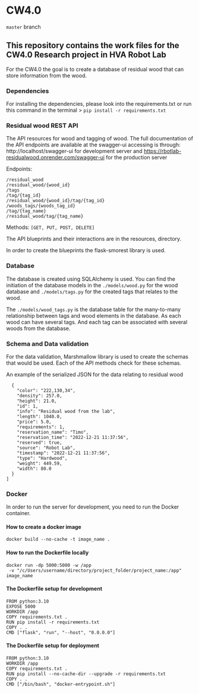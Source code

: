 # CW4.0 
```master``` branch

## This repository contains the work files for the CW4.0 Research project in HVA Robot Lab
 For the CW4.0 the goal is to create a database of residual wood that can store information from the wood.

### Dependencies
For installing the dependencies, please look into the requirements.txt
or run this command in the terminal > ```pip install -r requirements.txt```

### Residual wood REST API
The API resources for wood and tagging of wood. The full documentation of the API endpoints are available at 
the swagger-ui accessing is through: http://localhost/swagger-ui for development server and 
https://rbotlab-residualwood.onrender.com/swagger-ui for the production server

Endpoints:
```
/residual_wood 
/residual_wood/{wood_id}
/tags
/tag/{tag_id}
/residual_wood/{wood_id}/tag/{tag_id}
/woods_tags/{woods_tag_id}
/tag/{tag_name}
/residual_wood/tag/{tag_name}
```
Methods:
```[GET, PUT, POST, DELETE]```

The API blueprints and their interactions are in the resources, directory.

In order to create the blueprints the flask-smorest library is used.

### Database
The database is created using SQLAlchemy is used.
You can find the initiation of the database models in the ```./models/wood.py``` for the wood database
and ```./models/tags.py``` for the created tags that relates to the wood. 

The ```./models/wood_tags.py``` is the database table for the many-to-many relationship between tags and wood elements in
the database. As each wood can have several tags. And each tag can be associated with several woods from the database.

### Schema and Data validation
For the data validation, Marshmallow library is used to create the schemas that would be used. 
Each of the API methods check for these schemas. 

An example of the serialized JSON for the data relating to residual wood

```[
  {
    "color": "222,130,34",
    "density": 257.0,
    "height": 21.0,
    "id": 1,
    "info": "Residual wood from the lab",
    "length": 1040.0,
    "price": 5.0,
    "requirements": 1,
    "reservation_name": "Timo",
    "reservation_time": "2022-12-21 11:37:56",
    "reserved": true,
    "source": "Robot Lab",
    "timestamp": "2022-12-21 11:37:56",
    "type": "Hardwood",
    "weight": 449.59,
    "width": 80.0
  }
]
```


### Docker
In order to run the server for development, you need to run the Docker container. 

#### How to create a docker image

```commandline
docker build --no-cache -t image_name .

```

#### How to run the Dockerfile locally

```commandline
docker run -dp 5000:5000 -w /app
 -v "/c/Users/username/directory/project_folder/project_name:/app" image_name

```

#### The Dockerfile setup for development

```commandline
FROM python:3.10
EXPOSE 5000
WORKDIR /app
COPY requirements.txt .
RUN pip install -r requirements.txt
COPY . .
CMD ["flask", "run", "--host", "0.0.0.0"]

```

#### The Dockerfile setup for deployment

```commandline
FROM python:3.10
WORKDIR /app
COPY requirements.txt .
RUN pip install --no-cache-dir --upgrade -r requirements.txt
COPY . .
CMD ["/bin/bash", "docker-entrypoint.sh"]
```

